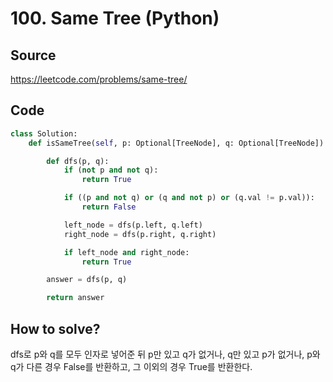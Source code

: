 # 100. Same Tree (Python)

## Source

https://leetcode.com/problems/same-tree/

## Code

```python
class Solution:
    def isSameTree(self, p: Optional[TreeNode], q: Optional[TreeNode]) -> bool:

        def dfs(p, q):
            if (not p and not q):
                return True

            if ((p and not q) or (q and not p) or (q.val != p.val)):
                return False

            left_node = dfs(p.left, q.left)
            right_node = dfs(p.right, q.right)

            if left_node and right_node:
                return True

        answer = dfs(p, q)

        return answer
```

## How to solve?

dfs로 p와 q를 모두 인자로 넣어준 뒤 p만 있고 q가 없거나, q만 있고 p가 없거나, p와 q가 다른 경우 False를 반환하고, 그 이외의 경우 True를 반환한다.

